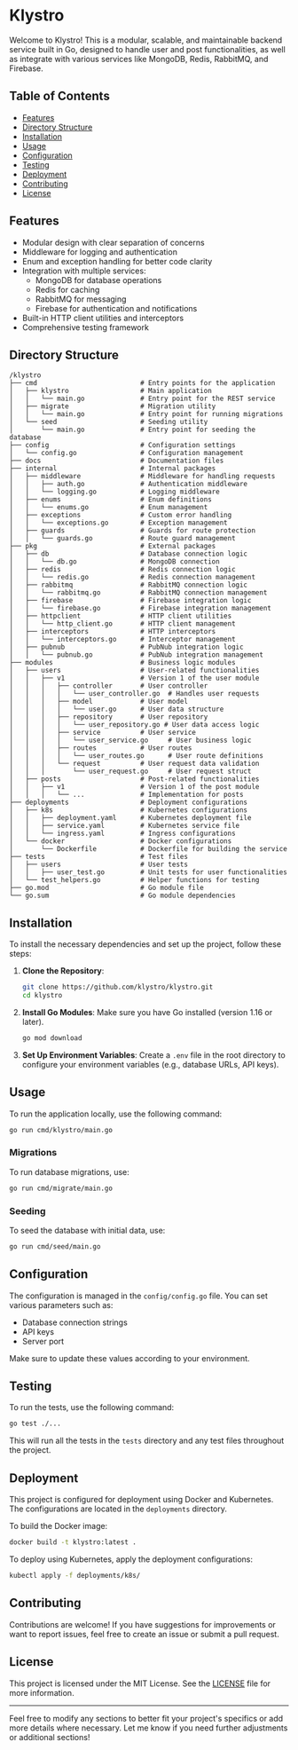 # Klystro

Welcome to Klystro! This is a modular, scalable, and maintainable backend service built in Go, designed to handle user and post functionalities, as well as integrate with various services like MongoDB, Redis, RabbitMQ, and Firebase.

## Table of Contents

- [Features](#features)
- [Directory Structure](#directory-structure)
- [Installation](#installation)
- [Usage](#usage)
- [Configuration](#configuration)
- [Testing](#testing)
- [Deployment](#deployment)
- [Contributing](#contributing)
- [License](#license)

## Features

- Modular design with clear separation of concerns
- Middleware for logging and authentication
- Enum and exception handling for better code clarity
- Integration with multiple services:
  - MongoDB for database operations
  - Redis for caching
  - RabbitMQ for messaging
  - Firebase for authentication and notifications
- Built-in HTTP client utilities and interceptors
- Comprehensive testing framework

## Directory Structure

```
/klystro
├── cmd                          # Entry points for the application
│   ├── klystro                  # Main application
│   │   └── main.go              # Entry point for the REST service
│   ├── migrate                  # Migration utility
│   │   └── main.go              # Entry point for running migrations
│   └── seed                     # Seeding utility
│       └── main.go              # Entry point for seeding the database
├── config                       # Configuration settings
│   └── config.go                # Configuration management
├── docs                         # Documentation files
├── internal                     # Internal packages
│   ├── middleware               # Middleware for handling requests
│   │   ├── auth.go              # Authentication middleware
│   │   └── logging.go           # Logging middleware
│   ├── enums                    # Enum definitions
│   │   └── enums.go             # Enum management
│   ├── exceptions               # Custom error handling
│   │   └── exceptions.go        # Exception management
│   ├── guards                   # Guards for route protection
│   │   └── guards.go            # Route guard management
├── pkg                          # External packages
│   ├── db                       # Database connection logic
│   │   └── db.go                # MongoDB connection
│   ├── redis                    # Redis connection logic
│   │   └── redis.go             # Redis connection management
│   ├── rabbitmq                 # RabbitMQ connection logic
│   │   └── rabbitmq.go          # RabbitMQ connection management
│   ├── firebase                 # Firebase integration logic
│   │   └── firebase.go          # Firebase integration management
│   ├── httpclient               # HTTP client utilities
│   │   └── http_client.go       # HTTP client management
│   ├── interceptors             # HTTP interceptors
│   │   └── interceptors.go      # Interceptor management
│   ├── pubnub                   # PubNub integration logic
│   │   └── pubnub.go            # PubNub integration management
├── modules                      # Business logic modules
│   ├── users                    # User-related functionalities
│   │   ├── v1                   # Version 1 of the user module
│   │   │   ├── controller       # User controller
│   │   │   │   └── user_controller.go  # Handles user requests
│   │   │   ├── model            # User model
│   │   │   │   └── user.go      # User data structure
│   │   │   ├── repository       # User repository
│   │   │   │   └── user_repository.go # User data access logic
│   │   │   ├── service          # User service
│   │   │   │   └── user_service.go     # User business logic
│   │   │   ├── routes           # User routes
│   │   │   │   └── user_routes.go      # User route definitions
│   │   │   └── request          # User request data validation
│   │   │       └── user_request.go     # User request struct
│   ├── posts                    # Post-related functionalities
│   │   ├── v1                   # Version 1 of the post module
│   │   │   └── ...              # Implementation for posts
├── deployments                  # Deployment configurations
│   ├── k8s                      # Kubernetes configurations
│   │   ├── deployment.yaml      # Kubernetes deployment file
│   │   ├── service.yaml         # Kubernetes service file
│   │   └── ingress.yaml         # Ingress configurations
│   └── docker                   # Docker configurations
│       └── Dockerfile           # Dockerfile for building the service
├── tests                        # Test files
│   ├── users                    # User tests
│   │   ├── user_test.go         # Unit tests for user functionalities
│   └── test_helpers.go          # Helper functions for testing
├── go.mod                       # Go module file
└── go.sum                       # Go module dependencies
```

## Installation

To install the necessary dependencies and set up the project, follow these steps:

1. **Clone the Repository**:
   ```bash
   git clone https://github.com/klystro/klystro.git
   cd klystro
   ```

2. **Install Go Modules**:
   Make sure you have Go installed (version 1.16 or later).
   ```bash
   go mod download
   ```

3. **Set Up Environment Variables**:
   Create a `.env` file in the root directory to configure your environment variables (e.g., database URLs, API keys).

## Usage

To run the application locally, use the following command:

```bash
go run cmd/klystro/main.go
```

### Migrations

To run database migrations, use:

```bash
go run cmd/migrate/main.go
```

### Seeding

To seed the database with initial data, use:

```bash
go run cmd/seed/main.go
```

## Configuration

The configuration is managed in the `config/config.go` file. You can set various parameters such as:

- Database connection strings
- API keys
- Server port

Make sure to update these values according to your environment.

## Testing

To run the tests, use the following command:

```bash
go test ./...
```

This will run all the tests in the `tests` directory and any test files throughout the project.

## Deployment

This project is configured for deployment using Docker and Kubernetes. The configurations are located in the `deployments` directory. 

To build the Docker image:

```bash
docker build -t klystro:latest .
```

To deploy using Kubernetes, apply the deployment configurations:

```bash
kubectl apply -f deployments/k8s/
```

## Contributing

Contributions are welcome! If you have suggestions for improvements or want to report issues, feel free to create an issue or submit a pull request.

## License

This project is licensed under the MIT License. See the [LICENSE](LICENSE) file for more information.

---

Feel free to modify any sections to better fit your project's specifics or add more details where necessary. Let me know if you need further adjustments or additional sections!